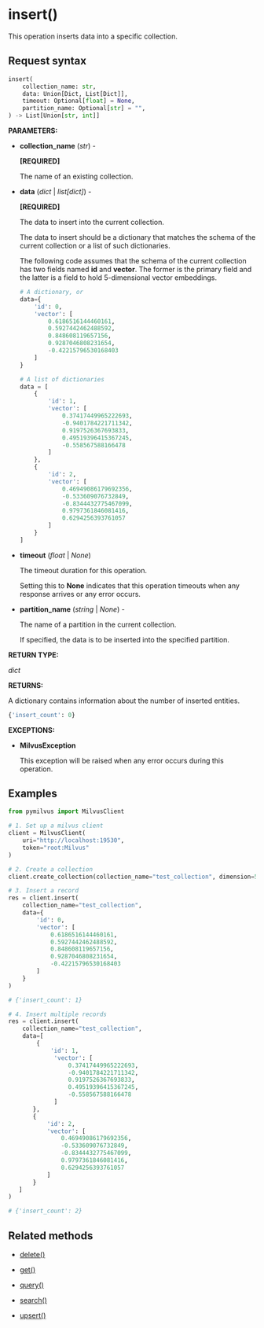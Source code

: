 # insert()

This operation inserts data into a specific collection.

## Request syntax

```python
insert(
    collection_name: str,
    data: Union[Dict, List[Dict]],
    timeout: Optional[float] = None,
    partition_name: Optional[str] = "",
) -> List[Union[str, int]]
```

**PARAMETERS:**

- **collection_name** (*str*) -

    **[REQUIRED]**

    The name of an existing collection.

- **data** (*dict* | *list[dict]*) -

    **[REQUIRED]**

    The data to insert into the current collection.

    The data to insert should be a dictionary that matches the schema of the current collection or a list of such dictionaries. 

    The following code assumes that the schema of the current collection has two fields named **id** and **vector**. The former is the primary field and the latter is a field to hold 5-dimensional vector embeddings.

    ```python
    # A dictionary, or
    data={
        'id': 0,
        'vector': [
            0.6186516144460161,
            0.5927442462488592,
            0.848608119657156,
            0.9287046808231654,
            -0.42215796530168403
        ]
    }
    
    # A list of dictionaries
    data = [
        {
            'id': 1,
            'vector': [
                0.37417449965222693,
                -0.9401784221711342,
                0.9197526367693833,
                0.49519396415367245,
                -0.558567588166478
            ]
        },
        {
            'id': 2,
            'vector': [
                0.46949086179692356,
                -0.533609076732849,
                -0.8344432775467099,
                0.9797361846081416,
                0.6294256393761057
            ]
        }
    ]
    ```

- **timeout** (*float* | *None*)  

    The timeout duration for this operation. 

    Setting this to **None** indicates that this operation timeouts when any response arrives or any error occurs.

- **partition_name** (*string* | *None*) -

    The name of a partition in the current collection. 

    If specified, the data is to be inserted into the specified partition.

**RETURN TYPE:**

*dict*

**RETURNS:**

A dictionary contains information about the number of inserted entities.

```python
{'insert_count': 0}
```

**EXCEPTIONS:**

- **MilvusException**

    This exception will be raised when any error occurs during this operation.

## Examples

```python
from pymilvus import MilvusClient

# 1. Set up a milvus client
client = MilvusClient(
    uri="http://localhost:19530",
    token="root:Milvus"
)

# 2. Create a collection
client.create_collection(collection_name="test_collection", dimension=5)

# 3. Insert a record
res = client.insert(
    collection_name="test_collection",
    data={
        'id': 0,
        'vector': [
            0.6186516144460161,
            0.5927442462488592,
            0.848608119657156,
            0.9287046808231654,
            -0.42215796530168403
        ]
    }
)

# {'insert_count': 1}

# 4. Insert multiple records
res = client.insert(
    collection_name="test_collection",
    data=[
        {
            'id': 1,
             'vector': [
                 0.37417449965222693,
                 -0.9401784221711342,
                 0.9197526367693833,
                 0.49519396415367245,
                 -0.558567588166478
             ]
       },
       {
           'id': 2,
           'vector': [
               0.46949086179692356,
               -0.533609076732849,
               -0.8344432775467099,
               0.9797361846081416,
               0.6294256393761057
           ]
       }
   ]
)

# {'insert_count': 2}
```

## Related methods

- [delete()](delete.md)

- [get()](get.md)

- [query()](query.md)

- [search()](search.md)

- [upsert()](upsert.md)

